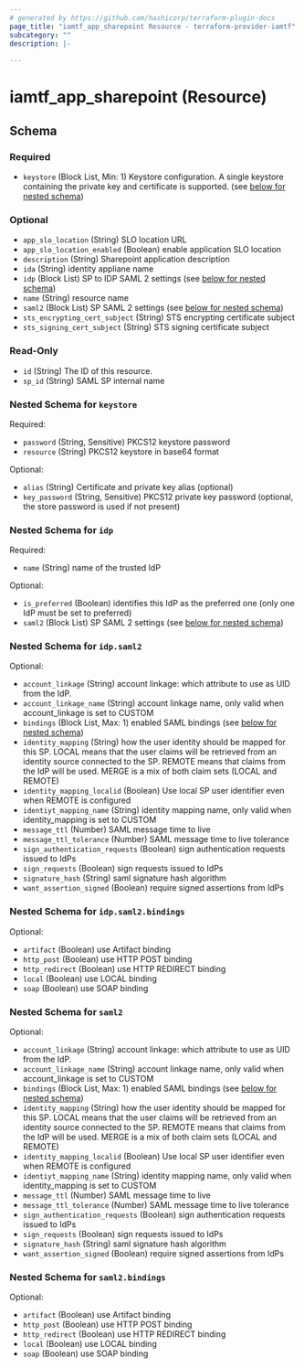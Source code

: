 ```yaml
---
# generated by https://github.com/hashicorp/terraform-plugin-docs
page_title: "iamtf_app_sharepoint Resource - terraform-provider-iamtf"
subcategory: ""
description: |-
  
---
```


# iamtf_app_sharepoint (Resource)





<!-- schema generated by tfplugindocs -->
## Schema

### Required

- `keystore` (Block List, Min: 1) Keystore configuration.  A single keystore containing the private key and certificate is supported. (see [below for nested schema](#nestedblock--keystore))

### Optional

- `app_slo_location` (String) SLO location URL
- `app_slo_location_enabled` (Boolean) enable application SLO location
- `description` (String) Sharepoint application description
- `ida` (String) identity appliane name
- `idp` (Block List) SP to IDP SAML 2 settings (see [below for nested schema](#nestedblock--idp))
- `name` (String) resource name
- `saml2` (Block List) SP SAML 2 settings (see [below for nested schema](#nestedblock--saml2))
- `sts_encrypting_cert_subject` (String) STS encrypting certificate subject
- `sts_signing_cert_subject` (String) STS signing certificate subject

### Read-Only

- `id` (String) The ID of this resource.
- `sp_id` (String) SAML SP internal name

<a id="nestedblock--keystore"></a>
### Nested Schema for `keystore`

Required:

- `password` (String, Sensitive) PKCS12 keystore password
- `resource` (String) PKCS12 keystore in base64 format

Optional:

- `alias` (String) Certificate and private key alias (optional)
- `key_password` (String, Sensitive) PKCS12 private key password (optional, the store password is used if not present)


<a id="nestedblock--idp"></a>
### Nested Schema for `idp`

Required:

- `name` (String) name of the trusted IdP

Optional:

- `is_preferred` (Boolean) identifies this IdP as the preferred one (only one IdP must be set to preferred)
- `saml2` (Block List) SP SAML 2 settings (see [below for nested schema](#nestedblock--idp--saml2))

<a id="nestedblock--idp--saml2"></a>
### Nested Schema for `idp.saml2`

Optional:

- `account_linkage` (String) account linkage: which attribute to use as UID from the IdP.
- `account_linkage_name` (String) account linkage name, only valid when account_linkage is set to CUSTOM
- `bindings` (Block List, Max: 1) enabled SAML bindings (see [below for nested schema](#nestedblock--idp--saml2--bindings))
- `identity_mapping` (String) how the user identity should be mapped for this SP. LOCAL means that the user claims will be retrieved from an identity source connected to the SP.  REMOTE means that claims from the IdP will be used. MERGE is a mix of both claim sets (LOCAL and REMOTE)
- `identity_mapping_localid` (Boolean) Use local SP user identifier even when REMOTE is configured
- `identiyt_mapping_name` (String) identity mapping name, only valid when identity_mapping is set to CUSTOM
- `message_ttl` (Number) SAML message time to live
- `message_ttl_tolerance` (Number) SAML message time to live tolerance
- `sign_authentication_requests` (Boolean) sign authentication requests issued to IdPs
- `sign_requests` (Boolean) sign requests issued to IdPs
- `signature_hash` (String) saml signature hash algorithm
- `want_assertion_signed` (Boolean) require signed assertions from IdPs

<a id="nestedblock--idp--saml2--bindings"></a>
### Nested Schema for `idp.saml2.bindings`

Optional:

- `artifact` (Boolean) use Artifact binding
- `http_post` (Boolean) use HTTP POST binding
- `http_redirect` (Boolean) use HTTP REDIRECT binding
- `local` (Boolean) use LOCAL binding
- `soap` (Boolean) use SOAP binding




<a id="nestedblock--saml2"></a>
### Nested Schema for `saml2`

Optional:

- `account_linkage` (String) account linkage: which attribute to use as UID from the IdP.
- `account_linkage_name` (String) account linkage name, only valid when account_linkage is set to CUSTOM
- `bindings` (Block List, Max: 1) enabled SAML bindings (see [below for nested schema](#nestedblock--saml2--bindings))
- `identity_mapping` (String) how the user identity should be mapped for this SP. LOCAL means that the user claims will be retrieved from an identity source connected to the SP.  REMOTE means that claims from the IdP will be used. MERGE is a mix of both claim sets (LOCAL and REMOTE)
- `identity_mapping_localid` (Boolean) Use local SP user identifier even when REMOTE is configured
- `identiyt_mapping_name` (String) identity mapping name, only valid when identity_mapping is set to CUSTOM
- `message_ttl` (Number) SAML message time to live
- `message_ttl_tolerance` (Number) SAML message time to live tolerance
- `sign_authentication_requests` (Boolean) sign authentication requests issued to IdPs
- `sign_requests` (Boolean) sign requests issued to IdPs
- `signature_hash` (String) saml signature hash algorithm
- `want_assertion_signed` (Boolean) require signed assertions from IdPs

<a id="nestedblock--saml2--bindings"></a>
### Nested Schema for `saml2.bindings`

Optional:

- `artifact` (Boolean) use Artifact binding
- `http_post` (Boolean) use HTTP POST binding
- `http_redirect` (Boolean) use HTTP REDIRECT binding
- `local` (Boolean) use LOCAL binding
- `soap` (Boolean) use SOAP binding


